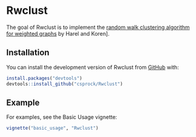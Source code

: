 
# Rwclust

<!-- badges: start -->
<!-- badges: end -->

The goal of Rwclust is to implement the [random walk clustering algorithm for weighted graphs](https://www.wisdom.weizmann.ac.il/~harel/papers/Clustering_FSTTCS.pdf) by Harel and Koren]. 

## Installation

You can install the development version of Rwclust from [GitHub](https://github.com/) with:

``` r
install.packages("devtools")
devtools::install_github("csprock/Rwclust")
```

## Example

For examples, see the Basic Usage vignette:
``` r
vignette("basic_usage", "Rwclust")
```

